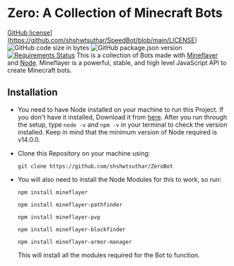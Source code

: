 
# Zero: A Collection of Minecraft Bots
[GitHub license](https://img.shields.io/github/license/shshwtsuthar/SpeedBot)](https://github.com/shshwtsuthar/SpeedBot/blob/main/LICENSE) ![GitHub code size in bytes](https://img.shields.io/github/languages/code-size/shshwtsuthar/ZeroBot) ![GitHub package.json version](https://img.shields.io/github/package-json/v/shshwtsuthar/ZeroBot?color=orange) [![Requirements Status](https://requires.io/github/shshwtsuthar/ZeroBot/requirements.svg?branch=main)](https://requires.[![io/github/shshwtsuthar/ZeroBot/requirements/?branch=main)
This is a collection of Bots made with [Mineflayer](https://github.com/PrismarineJS/mineflayer) and [Node](https://nodejs.org). Mineflayer is a powerful, stable, and high level JavaScript API to create Minecraft bots.

## Installation
- You need to have Node installed on your machine to run this Project. If you don't have it installed, Download it from [here](https://nodejs.org/en/download/). After you run through the setup, type ```node -v``` and ```npm -v``` in your terminal to check the version installed. Keep in mind that the minimum version of Node required is v14.0.0.
- Clone this Repository on your machine using:

    ```git clone https://github.com/shshwtsuthar/ZeroBot```
- You will also need to install the Node Modules for this to work, so run:

    ```npm install mineflayer```

    ```npm install mineflayer-pathfinder```

    ```npm install mineflayer-pvp```

    ```npm install mineflayer-blockfinder```

    ```npm install mineflayer-armor-manager```

    This will install all the modules required for the Bot to function.
